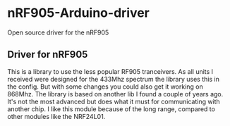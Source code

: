 # nRF905-Arduino-driver
Open source driver for the nRF905

<h2>Driver for nRF905</h2>

This is a library to use the less popular RF905 tranceivers. 
As all units I received were designed for the 433Mhz spectrum the library uses this in the config. But with some changes
you could also get it working on 868Mhz.
The library is based on another lib I found a couple of years ago. It's not the most advanced but does what it must for communicating
with another chip.
I like this module because of the long range, compared to other modules like the NRF24L01.

